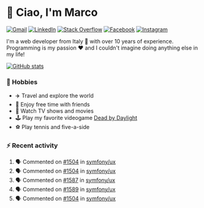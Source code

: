 # 👋 Ciao, I'm Marco

[![Gmail](https://img.shields.io/badge/Gmail-%23BB001B?style=flat-square&logo=gmail&logoColor=white)](mailto:gremo1982@gmail.com)
[![LinkedIn](https://img.shields.io/badge/LinkedIn-%230e76a8?style=flat-square&logo=linkedin)](https://www.linkedin.com/in/marco-polichetti)
[![Stack Overflow](https://img.shields.io/stackexchange/stackoverflow/r/220180?style=flat&logo=stackoverflow&label=Stack%20Overflow&color=%23F47F24)](https://stackoverflow.com/users/220180)
[![Facebook](https://img.shields.io/badge/-Facebook-%234267B2?style=flat-square&logo=facebook&logoColor=white)](https://www.facebook.com/marco.poliketti)
[![Instagram](https://img.shields.io/badge/-Instagram-%23C13584?style=flat-square&logo=instagram&logoColor=white)](https://www.instagram.com/marco.gremo)

I'm a web developer from Italy 🍕 with over 10 years of experience. Programming is my passion ❤️ and I couldn't imagine doing anything else in my life!

[![GitHub stats](https://github-readme-stats.vercel.app/api?username=gremo&show_icons=true&rank_icon=github&theme=transparent)](https://github.com/anuraghazra/github-readme-stats)

### 📅 Hobbies

- ✈️ Travel and explore the world
- 🍻 Enjoy free time with friends
- 🎥 Watch TV shows and movies
- 🕹️ Play my favorite videogame [Dead by Daylight](https://deadbydaylight.com)
- ⚽ Play tennis and five-a-side

### ⚡ Recent activity

<!--START_SECTION:activity-->
1. 🗣 Commented on [#1504](https://github.com/symfony/ux/issues/1504#issuecomment-1985353275) in [symfony/ux](https://github.com/symfony/ux)
2. 🗣 Commented on [#1504](https://github.com/symfony/ux/issues/1504#issuecomment-1985211509) in [symfony/ux](https://github.com/symfony/ux)
3. 🗣 Commented on [#1587](https://github.com/symfony/ux/issues/1587#issuecomment-1984273322) in [symfony/ux](https://github.com/symfony/ux)
4. 🗣 Commented on [#1589](https://github.com/symfony/ux/issues/1589#issuecomment-1984262547) in [symfony/ux](https://github.com/symfony/ux)
5. 🗣 Commented on [#1504](https://github.com/symfony/ux/issues/1504#issuecomment-1984250969) in [symfony/ux](https://github.com/symfony/ux)
<!--END_SECTION:activity-->
